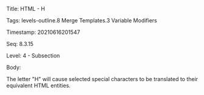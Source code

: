 Title:  HTML - H

Tags:   levels-outline.8 Merge Templates.3 Variable Modifiers

Timestamp: 20210616201547

Seq:    8.3.15

Level:  4 - Subsection

Body: 

The letter "H" will cause selected special characters to be translated to their equivalent HTML entities.


